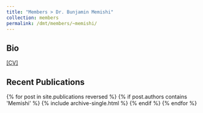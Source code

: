 ```yaml
---
title: "Members > Dr. Bunjamin Memishi"
collection: members
permalink: /dmt/members/~memishi/
---
```


## Bio

[[CV]](https://marcusparadies.github.io/files/people/memishi/CV.pdf)

## Recent Publications

{% for post in site.publications reversed %}
  {% if post.authors contains 'Memishi' %}
    {% include archive-single.html %}
  {% endif %}
{% endfor %}
